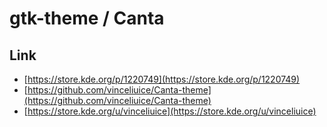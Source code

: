 

# gtk-theme / Canta


## Link

* [https://store.kde.org/p/1220749](https://store.kde.org/p/1220749)
* [https://github.com/vinceliuice/Canta-theme](https://github.com/vinceliuice/Canta-theme)
* [https://store.kde.org/u/vinceliuice](https://store.kde.org/u/vinceliuice)
